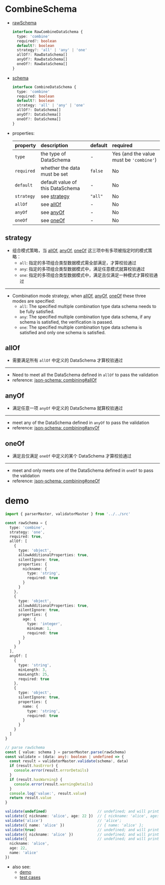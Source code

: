 # CombineSchema
  * [rawSchema][]
    ```typescript
    interface RawCombineDataSchema {
      type: 'combine'
      required?: boolean
      default?: boolean
      strategy?: 'all' | 'any' | 'one'
      allOf?: RawDataSchema[]
      anyOf?: RawDataSchema[]
      oneOf?: RawDataSchema[]
    }
    ```

  * [schema][]
    ```typescript
    interface CombineDataSchema {
      type: 'combine'
      required: boolean
      default?: boolean
      strategy: 'all' | 'any' | 'one'
      allOf?: DataSchema[]
      anyOf?: DataSchema[]
      oneOf?: DataSchema[]
    }
    ```

  * properties:

     property   | description                       | default | required
    :-----------|:----------------------------------|:--------|:---------------------------------------
     `type`     | the type of DataSchema            | -       | Yes (and the value must be `'combine'`)
     `required` | whether the data must be set      | `false` | No
     `default`  | default value of this DataSchema  | -       | No
     `strategy` | see [strategy][]                  | `"all"` | No
     `allOf`    | see [allOf][]                     | -       | No
     `anyOf`    | see [anyOf][]                     | -       | No
     `oneOf`    | see [oneOf][]                     | -       | No


  ## strategy
  * 组合模式策略，当 [allOf][], [anyOf][], [oneOf][] 这三项中有多项被指定时的模式策略：
    - `all`: 指定的多项组合类型数据模式需全部满足，才算校验通过
    - `any`: 指定的多项组合类型数据模式中，满足任意模式就算校验通过
    - `one`: 指定的多项组合类型数据模式中，满足且仅满足一种模式才算校验通过

  ---

  * Combination mode strategy, when [allOf][], [anyOf][], [oneOf][] these three modes are specified:
    - `all`: The specified multiple combination type data schema needs to be fully satisfied.
    - `any`: The specified multiple combination type data schema, if any schema is satisfied, the verification is passed.
    - `one`: The specified multiple combination type data schema is satisfied and only one schema is satisfied.

  ## allOf
  * 需要满足所有 `allOf` 中定义的 DataSchema 才算校验通过

  ---

  * Need to meet all the DataSchema defined in `allOf` to pass the validation
  * reference: [json-schema: combining#allOf](https://json-schema.org/understanding-json-schema/reference/combining.html#allof)

  ## anyOf
  * 满足任意一项 `anyOf` 中定义的 DataSchema 就算校验通过

  ---

  * meet any of the DataSchema defined in `anyOf` to pass the validation
  * reference: [json-schema: combining#anyOf](https://json-schema.org/understanding-json-schema/reference/combining.html#anyof)


  ## oneOf
  * 满足且仅满足 `oneOf` 中定义的某个 DataSchema 才算校验通过

  ---
  * meet and only meets one of the DataSchema defined in `oneOf` to pass the validation
  * reference: [json-schema: combining#oneOf](https://json-schema.org/understanding-json-schema/reference/combining.html#oneof)


# demo

  ```typescript
  import { parserMaster, validatorMaster } from '../../src'

  const rawSchema = {
    type: 'combine',
    strategy: 'one',
    required: true,
    allOf: [
      {
        type: 'object',
        allowAdditionalProperties: true,
        silentIgnore: true,
        properties: {
          nickname: {
            type: 'string',
            required: true
          }
        }
      },
      {
        type: 'object',
        allowAdditionalProperties: true,
        silentIgnore: true,
        properties: {
          age: {
            type: 'integer',
            minimum: 1,
            required: true
          }
        }
      }
    ],
    anyOf: [
      {
        type: 'string',
        minLength: 3,
        maxLength: 25,
        required: true
      },
      {
        type: 'object',
        silentIgnore: true,
        properties: {
          name: {
            type: 'string',
            required: true
          }
        }
      }
    ]
  }

  // parse rawSchema
  const { value: schema } = parserMaster.parse(rawSchema)
  const validate = (data: any): boolean | undefined => {
    const result = validatorMaster.validate(schema!, data)
    if (result.hasError) {
      console.error(result.errorDetails)
    }
    if (result.hasWarning) {
      console.error(result.warningDetails)
    }
    console.log('value:', result.value)
    return result.value
  }

  validate(undefined)                       // undefined; and will print errors (`required` is not satisfied)
  validate({ nickname: 'alice', age: 22 })  // { nickname: 'alice', age: 22 };
  validate('alice')                         // 'alice';
  validate({ name: 'alice' })               // { name: 'alice' };
  validate(true)                            // undefined; and will print errors (`strategy` is not satisfied: `allOf` and `anyOf` both are not satisfied)
  validate({ nickname: 'alice' })           // undefined; and will print errors (`strategy` is not satisfied: `allOf` and `anyOf` both are not satisfied)
  validate({                                // undefined; and will print errors (`strategy` is not satisfied: `allOf` and `anyOf` both are satisfied)
    nickname: 'alice',
    age: 22,
    name: 'alice'
  })
  ```

* also see:
  - [demo][]
  - [test cases][test-cases]


[rawSchema]: ../../src/schema/combine.ts#RawCombineDataSchema
[schema]: ../../src/schema/combine.ts#CombineDataSchema
[demo]: ../../demo/combine
[test-cases]: ../../test/cases/combine-schema

[strategy]: #strategy
[allOf]: #allOf
[anyOf]: #anyOf
[oneOf]: #oneOf

